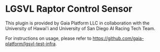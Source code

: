 # LGSVL Raptor Control Sensor

This plugin is provided by Gaia Platform LLC in collaboration with the University of Hawai'i and University of San Diego AI Racing Tech Team.

For instructions on usage, please refer to https://github.com/gaia-platform/lgsvl-test-infra.